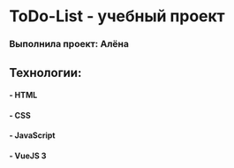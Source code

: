 # ToDo-List - yчебный проект 
### Выполнила проект: Алёна

## Технологии:
#### - HTML
#### - CSS 
#### - JavaScript
#### - VueJS 3
